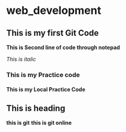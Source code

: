 # web_development
## This is my first Git Code

**This is Second line of code through notepad**

*This is italic*

### This is my Practice code

#### This is my Local Practice Code

## This is heading
**this is git**
**this is git online**
